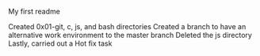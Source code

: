 My first readme

Created 0x01-git, c, js, and bash directories
Created a branch to have an alternative work environment to the master branch
Deleted the js directory
Lastly, carried out a Hot fix task
